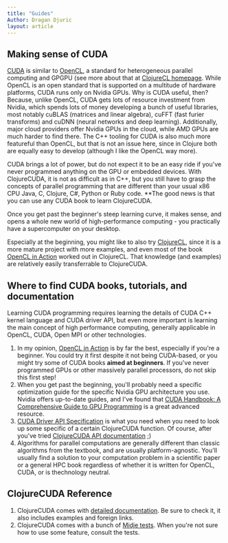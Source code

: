 ```yaml
---
title: "Guides"
Author: Dragan Djuric
layout: article
---
```


## Making sense of CUDA

[CUDA](http://www.nvidia.com/object/cuda_home_new.html) is similar to [OpenCL](https://www.khronos.org/opencl/), a standard for heterogeneous parallel computing and GPGPU (see more about that at [ClojureCL homepage](http://clojurecl.uncomplicate.org). While OpenCL is an open standard that is supported on
a multitude of hardware platforms, CUDA runs only on Nvidia GPUs. Why is CUDA useful, then? Because, unlike OpenCL, CUDA gets lots of resource investment from Nvidia, which spends lots of money developing a bunch of useful libraries, most notably cuBLAS (matrices and linear algebra), cuFFT (fast furier transforms) and cuDNN (neural networks and deep learning). Additionally, major cloud providers offer Nvidia GPUs in the cloud, while AMD GPUs are much harder to find there. The C++ tooling for CUDA is also much more featureful than OpenCL, but that is not an issue here, since in Clojure both are equally easy to develop (although I like the OpenCL way more).

CUDA brings a lot of power, but do not expect it to be an easy ride if you've never programmed anything on the GPU or embedded devices. With ClojureCUDA, it is not as difficult as in C++, but you still have to grasp the concepts of parallel programming that are different than your usual x86 CPU Java, C, Clojure, C#, Python or Ruby code. **The good news is that you can use any CUDA book to learn ClojureCUDA.

Once you get past the beginner's steep learning curve, it makes sense, and opens a whole new world of high-performance
computing - you practically have a supercomputer on your desktop.

Especially at the beginning, you might like to also try [ClojureCL](http://clojurecl.uncomplicate.org), since it is a more mature project with more examples, and even most of the book [OpenCL in Action](http://www.amazon.com/OpenCL-Action-Accelerate-Graphics-Computations/dp/1617290173) worked out in ClojureCL. That knowledge (and examples) are relatively easily transferrable to ClojureCUDA.

## Where to find CUDA books, tutorials, and documentation

Learning CUDA programming requires learning the details of CUDA C++ kernel language and CUDA driver API, but even more important is learning the main concept of high performance computing, generally applicable in OpenCL, CUDA, Open MPI
or other technologies.

1. In my opinion, [OpenCL in Action](http://www.amazon.com/OpenCL-Action-Accelerate-Graphics-Computations/dp/1617290173) is by far the best, especially if you're a beginner. You could try it first despite it not being CUDA-based, or you might try some of CUDA books **aimed at beginners**. If you've never programmed GPUs or other massively parallel processors, do not skip this first step!
2. When you get past the beginning, you'll probably need a specific optimization guide for the specific Nvidia GPU architecture you use. Nvidia offers up-to-date guides, and I've found that [CUDA Handbook: A Comprehensive Guide to GPU Programming](https://www.amazon.com/CUDA-Handbook-Comprehensive-Guide-Programming/dp/0321809467) is a great advanced resource.
3. [CUDA Driver API Specification](http://docs.nvidia.com/cuda/cuda-driver-api/index.html) is what you need when you need to look up some specific of a certain ClojureCUDA function. Of course, after you've tried [ClojureCUDA API documentation](/codox) ;)
4. Algorithms for parallel computations are generally different than classic algorithms from the textbook, and are
usually platform-agnostic. You'll usually find a solution to your computation problem in a scientific paper or a general HPC book regardless of whether it is written for OpenCL, CUDA, or is thechnology neutral.

## ClojureCUDA Reference

1. ClojureCUDA comes with [detailed documentation](/codox). Be sure to check it, it also includes examples and foreign links.
2. ClojureCUDA comes with a bunch of [Midje tests](https://github.com/uncomplicate/clojurecuda/tree/master/test/clojure/uncomplicate/clojurecuda/). When you're not sure how to use some feature, consult the tests.
